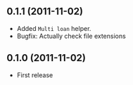 ## 0.1.1 (2011-11-02)

* Added `Multi loan` helper.
* Bugfix: Actually check file extensions

## 0.1.0 (2011-11-02)

* First release

